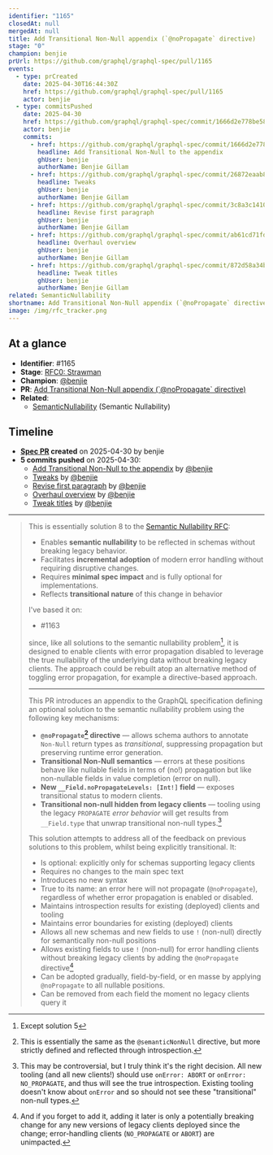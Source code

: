 ```yaml
---
identifier: "1165"
closedAt: null
mergedAt: null
title: Add Transitional Non-Null appendix (`@noPropagate` directive)
stage: "0"
champion: benjie
prUrl: https://github.com/graphql/graphql-spec/pull/1165
events:
  - type: prCreated
    date: 2025-04-30T16:44:30Z
    href: https://github.com/graphql/graphql-spec/pull/1165
    actor: benjie
  - type: commitsPushed
    date: 2025-04-30
    href: https://github.com/graphql/graphql-spec/commit/1666d2e778be581ba171152a1baad6c4bfc7c5f3
    actor: benjie
    commits:
      - href: https://github.com/graphql/graphql-spec/commit/1666d2e778be581ba171152a1baad6c4bfc7c5f3
        headline: Add Transitional Non-Null to the appendix
        ghUser: benjie
        authorName: Benjie Gillam
      - href: https://github.com/graphql/graphql-spec/commit/26872eaab8d64cb17e67bd5158bfa6ea25ce14e0
        headline: Tweaks
        ghUser: benjie
        authorName: Benjie Gillam
      - href: https://github.com/graphql/graphql-spec/commit/3c8a3c14102be346d590191922c34f4d683383da
        headline: Revise first paragraph
        ghUser: benjie
        authorName: Benjie Gillam
      - href: https://github.com/graphql/graphql-spec/commit/ab61cd71fdfa2ec78a6622e44181c4d8d809837a
        headline: Overhaul overview
        ghUser: benjie
        authorName: Benjie Gillam
      - href: https://github.com/graphql/graphql-spec/commit/872d58a34b04bba5dffdd9278f3848c25a5c4453
        headline: Tweak titles
        ghUser: benjie
        authorName: Benjie Gillam
related: SemanticNullability
shortname: Add Transitional Non-Null appendix (`@noPropagate` directive)
image: /img/rfc_tracker.png
---
```


## At a glance

- **Identifier**: #1165
- **Stage**: [RFC0: Strawman](https://github.com/graphql/graphql-spec/blob/main/CONTRIBUTING.md#stage-0-strawman)
- **Champion**: [@benjie](https://github.com/benjie)
- **PR**: [Add Transitional Non-Null appendix (&#x60;@noPropagate&#x60; directive)](https://github.com/graphql/graphql-spec/pull/1165)
- **Related**:
  - [SemanticNullability](/rfcs/SemanticNullability "Semantic Nullability / RFC0") (Semantic Nullability)

<!-- BEGIN_CUSTOM_TEXT -->



<!-- END_CUSTOM_TEXT -->

## Timeline

- **[Spec PR](https://github.com/graphql/graphql-spec/pull/1165) created** on 2025-04-30 by benjie
- **5 commits pushed** on 2025-04-30:
  - [Add Transitional Non-Null to the appendix](https://github.com/graphql/graphql-spec/commit/1666d2e778be581ba171152a1baad6c4bfc7c5f3) by [@benjie](https://github.com/benjie)
  - [Tweaks](https://github.com/graphql/graphql-spec/commit/26872eaab8d64cb17e67bd5158bfa6ea25ce14e0) by [@benjie](https://github.com/benjie)
  - [Revise first paragraph](https://github.com/graphql/graphql-spec/commit/3c8a3c14102be346d590191922c34f4d683383da) by [@benjie](https://github.com/benjie)
  - [Overhaul overview](https://github.com/graphql/graphql-spec/commit/ab61cd71fdfa2ec78a6622e44181c4d8d809837a) by [@benjie](https://github.com/benjie)
  - [Tweak titles](https://github.com/graphql/graphql-spec/commit/872d58a34b04bba5dffdd9278f3848c25a5c4453) by [@benjie](https://github.com/benjie)

<!-- VERBATIM -->

---

> This is essentially solution 8 to the [Semantic Nullability RFC](https://github.com/graphql/graphql-wg/blob/main/rfcs/SemanticNullability.md):
> 
> - Enables **semantic nullability** to be reflected in schemas without breaking legacy behavior.
> - Facilitates **incremental adoption** of modern error handling without requiring disruptive changes.
> - Requires **minimal spec impact** and is fully optional for implementations.
> - Reflects **transitional nature** of this change in behavior
> 
> I've based it on:
> 
> - #1163 
> 
> since, like all solutions to the semantic nullability problem[^1], it is designed to enable clients with error propagation disabled to leverage the true nullability of the underlying data without breaking legacy clients. The approach could be rebuilt atop an alternative method of toggling error propagation, for example a directive-based approach.
> 
> [^1]: Except solution 5
> 
> ---
> 
> This PR introduces an appendix to the GraphQL specification defining an optional solution to the semantic nullability problem using the following key mechanisms:
> 
> - **`@noPropagate`[^2] directive** — allows schema authors to annotate `Non-Null` return types as *transitional*, suppressing propagation but preserving runtime error generation.
> - **Transitional Non-Null semantics** — errors at these positions behave like nullable fields in terms of (no!) propagation but like non-nullable fields in value completion (error on null).
> - **New `__Field.noPropagateLevels: [Int!]` field** — exposes transitional status to modern clients.
> - **Transitional non-null hidden from legacy clients** — tooling using the legacy `PROPAGATE` _error behavior_ will get results from `__Field.type` that unwrap transitional non-null types.[^3]
> 
> [^2]: This is essentially the same as the `@semanticNonNull` directive, but more strictly defined and reflected through introspection.
> 
> This solution attempts to address all of the feedback on previous solutions to this problem, whilst being explicitly transitional. It:
> 
> - Is optional: explicitly only for schemas supporting legacy clients
> - Requires no changes to the main spec text
> - Introduces no new syntax
> - True to its name: an error here will not propagate (`@noPropagate`), regardless of whether error propagation is enabled or disabled.
> - Maintains introspection results for existing (deployed) clients and tooling
> - Maintains error boundaries for existing (deployed) clients
> - Allows all new schemas and new fields to use `!` (non-null) directly for semantically non-null positions
> - Allows existing fields to use `!` (non-null) for error handling clients without breaking legacy clients by adding the `@noPropagate` directive[^4]
> - Can be adopted gradually, field-by-field, or en masse by applying `@noPropagate` to all nullable positions.
> - Can be removed from each field the moment no legacy clients query it
> 
> 
> [^3]: This may be controversial, but I truly think it's the right decision. All new tooling (and all new clients!) should use `onError: ABORT` or `onError: NO_PROPAGATE`, and thus will see the true introspection. Existing tooling doesn't know about `onError` and so should not see these "transitional" non-null types.
> [^4]: And if you forget to add it, adding it later is only a potentially breaking change for any new versions of legacy clients deployed since the change; error-handling clients (`NO_PROPAGATE` or `ABORT`) are unimpacted.
